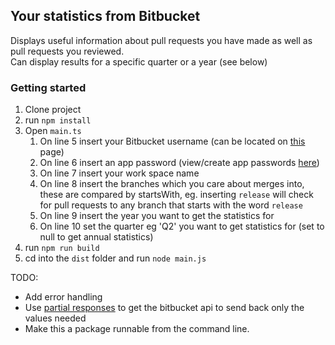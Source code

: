 ## Your statistics from Bitbucket

Displays useful information about pull requests you have made as well as pull requests you reviewed.<br>Can display results for a specific quarter or a year (see below)

### Getting started

1. Clone project
2. run `npm install`
3. Open `main.ts`
    1. On line 5 insert your Bitbucket username (can be located on [this](https://bitbucket.org/account/settings/) page)
    2. On line 6 insert an app password (view/create app passwords [here](https://bitbucket.org/account/settings/app-passwords/))
    3. On line 7 insert your work space name
    4. On line 8 insert the branches which you care about merges into, these are compared by startsWith, eg. inserting `release` will check for pull requests to any branch that starts with the word `release`
    5. On line 9 insert the year you want to get the statistics for
    6. On line 10 set the quarter eg 'Q2' you want to get statistics for (set to null to get annual statistics)
4. run `npm run build`
5. cd into the `dist` folder and run `node main.js`

TODO:

-   Add error handling
-   Use [partial responses](https://developer.atlassian.com/cloud/bitbucket/rest/intro/#partial-response) to get the bitbucket api to send back only the values needed
-   Make this a package runnable from the command line.
